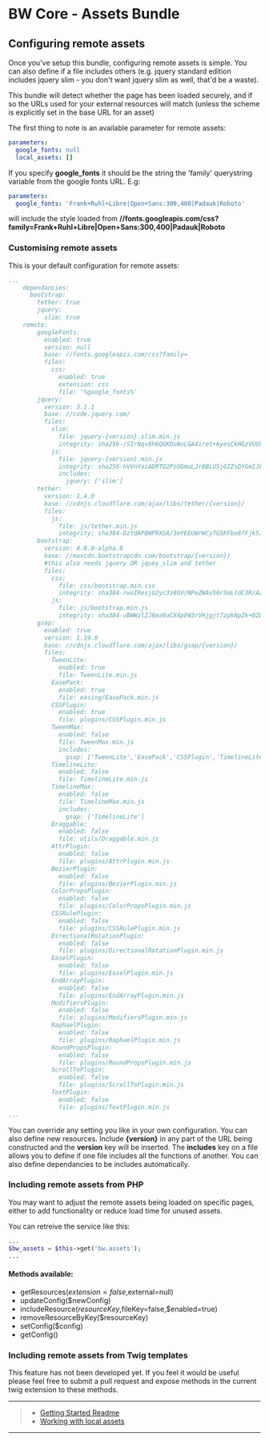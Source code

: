 # BW Core - Assets Bundle #
## Configuring remote assets ##

Once you've setup this bundle, configuring remote assets is simple. You can also define if a file includes others (e.g. jquery standard edition includes jquery slim - you don't want jquery slim as well, that'd be a waste).

This bundle will detect whether the page has been loaded securely, and if so the URLs used for your external resources will match (unless the scheme is explicitly set in the base URL for an asset)

The first thing to note is an available parameter for remote assets:
```yaml
parameters:
  google_fonts: null
  local_assets: []
```

If you specify **google_fonts** it should be the string the 'family' querystring variable from the google fonts URL. E.g:
```yaml
parameters:
  google_fonts: 'Frank+Ruhl+Libre|Open+Sans:300,400|Padauk|Roboto'
```
will include the style loaded from **//fonts.googleapis.com/css?family=Frank+Ruhl+Libre|Open+Sans:300,400|Padauk|Roboto**

### Customising remote assets
This is your default configuration for remote assets:
```yaml
...
    dependancies:
      bootstrap:
        tether: true
        jquery: 
          slim: true
    remote:
        googleFonts:
          enabled: true
          version: null
          base: //fonts.googleapis.com/css?family=
          files:
            css:
              enabled: true
              extension: css
              file: '%google_fonts%'
        jquery: 
          version: 3.1.1
          base: //code.jquery.com/
          files:
            slim: 
              file: jquery-{version}.slim.min.js
              integrity: sha256-/SIrNqv8h6QGKDuNoLGA4iret+kyesCkHGzVUUV0shc=
            js: 
              file: jquery-{version}.min.js
              integrity: sha256-hVVnYaiADRTO2PzUGmuLJr8BLUSjGIZsDYGmIJLv2b8=
              includes:
                jquery: ['slim']
        tether: 
          version: 1.4.0
          base: //cdnjs.cloudflare.com/ajax/libs/tether/{version}/
          files:
            js: 
              file: js/tether.min.js
              integrity: sha384-DztdAPBWPRXSA/3eYEEUWrWCy7G5KFbe8fFjk5JAIxUYHKkDx6Qin1DkWx51bBrb
        bootstrap: 
          version: 4.0.0-alpha.6
          base: //maxcdn.bootstrapcdn.com/bootstrap/{version}/
          #this also needs jquery OR jquey_slim and tether
          files:
            css:
              file: css/bootstrap.min.css
              integrity: sha384-rwoIResjU2yc3z8GV/NPeZWAv56rSmLldC3R/AZzGRnGxQQKnKkoFVhFQhNUwEyJ
            js: 
              file: js/bootstrap.min.js
              integrity: sha384-vBWWzlZJ8ea9aCX4pEW3rVHjgjt7zpkNpZk+02D9phzyeVkE+jo0ieGizqPLForn
        gsap: 
          enabled: true
          version: 1.19.0
          base: //cdnjs.cloudflare.com/ajax/libs/gsap/{version}/
          files:
            TweenLite:
              enabled: true
              file: TweenLite.min.js
            EasePack:
              enabled: true
              file: easing/EasePack.min.js
            CSSPlugin:
              enabled: true
              file: plugins/CSSPlugin.min.js
            TweenMax:
              enabled: false
              file: TweenMax.min.js
              includes: 
                gsap: ['TweenLite','EasePack','CSSPlugin','TimelineLite','TimelineMax','AttrPlugin','RoundPropsPlugin','DirectionalRotationPlugin','BezierPlugin']
            TimelineLite:
              enabled: false
              file: TimelineLite.min.js
            TimelineMax:
              enabled: false
              file: TimelineMax.min.js
              includes: 
                gsap: ['TimelineLite']
            Draggable:
              enabled: false
              file: utils/Draggable.min.js
            AttrPlugin:
              enabled: false
              file: plugins/AttrPlugin.min.js
            BezierPlugin:
              enabled: false
              file: plugins/BezierPlugin.min.js
            ColorPropsPlugin:
              enabled: false
              file: plugins/ColorPropsPlugin.min.js
            CSSRulePlugin:
              enabled: false
              file: plugins/CSSRulePlugin.min.js
            DirectionalRotationPlugin:
              enabled: false
              file: plugins/DirectionalRotationPlugin.min.js
            EaselPlugin:
              enabled: false
              file: plugins/EaselPlugin.min.js
            EndArrayPlugin:
              enabled: false
              file: plugins/EndArrayPlugin.min.js
            ModifiersPlugin:
              enabled: false
              file: plugins/ModifiersPlugin.min.js
            RaphaelPlugin:
              enabled: false
              file: plugins/RaphaelPlugin.min.js
            RoundPropsPlugin:
              enabled: false
              file: plugins/RoundPropsPlugin.min.js
            ScrollToPlugin:
              enabled: false
              file: plugins/ScrollToPlugin.min.js
            TextPlugin:
              enabled: false
              file: plugins/TextPlugin.min.js
...
```

You can override any setting you like in your own configuration. You can also define new resources. Include **{version}** in any part of the URL being constructed and the **version** key will be inserted. The **includes** key on a file allows you to define if one file includes all the functions of another. You can also define dependancies to be includes automatically.

### Including remote assets from PHP
You may want to adjust the remote assets being loaded on specific pages, either to add functionality or reduce load time for unused assets.

You can retreive the service like this: 
```php
...
$bw_assets = $this->get('bw.assets');
...
```

#### Methods available:
* getResources($extension=false,$external=null)
* updateConfig($newConfig)
* includeResource($resourceKey,$fileKey=false,$enabled=true)
* removeResourceByKey($resourceKey)
* setConfig($config)
* getConfig()

### Including remote assets from Twig templates
This feature has not been developed yet. If you feel it would be useful please feel free to submit a pull request and expose methods in the current twig extension to these methods.

***
> * [Getting Started Readme](https://github.com/silverbackis/BWCore-AssetsBundle)
> * [Working with local assets](https://github.com/silverbackis/BWCore-AssetsBundle/blob/master/Docs/Local%20Assets.md)

***

